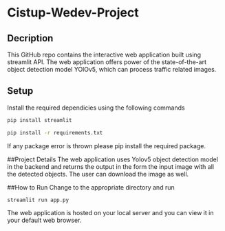 # Cistup-Wedev-Project

## Decription 
This GitHub repo contains the interactive web application built using streamlit API. The web application offers power of the state-of-the-art object detection model YOlOv5, which can process traffic related images. 

## Setup
Install the required dependicies using the following commands 
``` bash 
pip install streamlit
```
``` bash
pip install -r requirements.txt
 ```
If any package error is thrown please pip install the required package.

##Project Details 
The web application uses Yolov5 object detection model in the backend and returns the output in the form the input image with all the detected objects. 
The user can download the image as well.

##How to Run 
Change to the appropriate directory and run 
```bash 
streamlit run app.py
```
The web application is hosted on your local server and you can view it in your default web browser. 


